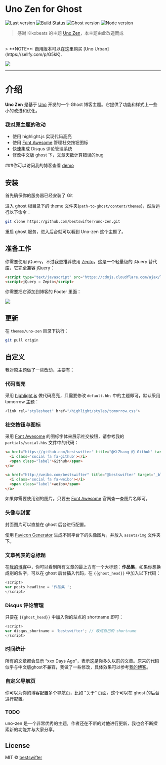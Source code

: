 # Uno Zen for Ghost

![Last version](https://img.shields.io/github/tag/bestswifter/uno-zen.svg?style=flat-square)
[![Build Status](http://img.shields.io/travis/Kikobeats/uno-zen/master.svg?style=flat-square)](https://travis-ci.org/Kikobeats/uno-zen)
![Ghost version](https://img.shields.io/badge/Ghost-0.8.x-brightgreen.svg?style=flat-square)
![Node version](https://img.shields.io/node/v/uno-zen.svg?style=flat-square)


> 感谢 Kikobeats 的主题 [Uno Zen](https://github.com/Kikobeats/uno-zen)，本主题由此改造而成
<br>
> **NOTE**: 商用版本可以在这里购买 [Uno Urban](https://sellfy.com/p/G5kK).

[<img src="http://i.imgur.com/LCSB4Ca.jpg">](http://kikobeats.com)

---

# 介绍

**Uno Zen** 是基于 [Uno](https://github.com/daleanthony/Uno) 开发的一个 Ghost 博客主题。它提供了功能和样式上一些小的改进和优化。

### 我对原主题的改动

* 使用 highlight.js 实现代码高亮
* 使用 [Font Awesome](http://fontawesome.io/) 管理社交按钮图标
* 快速集成 Disqus 评论管理系统
* 修改中文版 ghost 下，文章天数计算错误的bug

###你可以访问我的博客查看 [demo](https://bestswifter.com)

## 安装

首先确保你的服务器已经安装了 Git

进入 ghost 根目录下的 theme 文件夹(`path-to-ghost/content/themes`)，然后运行以下命令：

```bash
git clone https://github.com/bestswifter/uno-zen.git
```

重启 ghost 服务，进入后台就可以看到 Uno-zen 这个主题了。

## 准备工作

你需要使用 jQuery，不过我更推荐使用 [Zepto](https://github.com/madrobby/zepto)，这是一个轻量级的 jQuery 替代库，它完全兼容 jQuery：

```html
<script type="text/javascript" src="https://cdnjs.cloudflare.com/ajax/libs/zepto/1.1.6/zepto.min.js"></script>
<script>jQuery = Zepto</script>
```

你需要把它添加到博客的 Footer 里面：

![](http://i.imgur.com/xUXdFeH.png)

## 更新

在 `themes/uno-zen` 目录下执行：

```bash
git pull origin
``` 

## 自定义

我对原主题做了一些改动，主要有：

### 代码高亮

采用 [highlight.js](https://highlightjs.org/) 做代码高亮，只需要修改 `default.hbs` 中的主题即可，默认采用 tomorrow 主题：

```js
<link rel="stylesheet" href="/highlight/styles/tomorrow.css">
```

### 社交按钮与图标

采用 [Font Awesome](http://fontawesome.io/) 的图标字体来展示社交按钮，请参考我的 `partials/social.hbs` 文件中的代码：

```html
<a href="https://github.com/bestswifter" title="@KtZhang 的 Github" target="_blank">
  <i class='social fa fa-github'></i>
  <span class="label">Github</span>
</a>

<a href="http://weibo.com/bestswifter" title="@bestswifter" target="_blank">
  <i class='social fa fa-weibo'></i>
  <span class="label">weibo</span>
</a>
```

如果你需要使用别的图片，只要去 [Font Awesome](http://fontawesome.io/) 官网查一查图片名即可。

### 头像与封面

封面图片可以直接在 ghost 后台进行配置。

使用 [Favicon Generator](http://realfavicongenerator.net/) 生成不同平台下的头像图片，并放入 `assets/img` 文件夹下。

### 文章列表的总标题

在[我的博客](https://bestswifter.com)中，你可以看到所有文章的最上方有一个大标题：**作品集**，如果你想换成别的名字，可以在 ghost 后台插入代码，在 `{{ghost_head}}` 中加入以下代码：

```js
<script>
var posts_headline = '作品集 ';
</script>
```

### Disqus 评论管理

只要在 `{{ghost_head}}` 中加入你的站点的 shortname 即可：

```js
<script>
var disqus_shortname = 'bestswifter'; // 改成自己的 shortname
</script>
```

### 时间统计

所有的文章都会显示 “xxx Days Ago”，表示这是你多久以前的文章。原来的代码似乎与中文版ghost不兼容，我做了一些修改，具体效果可以参考[我的博客](https://bestswifter.com)。

### 自定义导航页

你可以为你的博客配置多个导航页，比如 ”关于“ 页面。这个可以在 ghost 的后台进行配置。

### TODO

uno-zen 是一个非常优秀的主题，作者还在不断的对他进行更新，我也会不断探索新的功能并与大家分享。

## License

MIT © [bestswifter](https://bestswifter.com)
